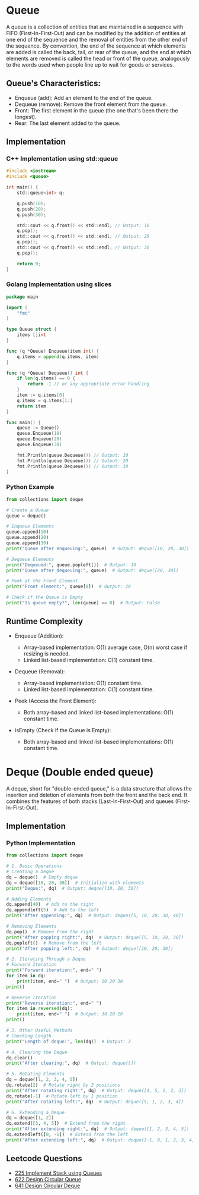 # Queue

A queue is a collection of entities that are maintained in a sequence with FIFO (First-In-First-Out) and can be modified by the addition of entities at one end of the sequence and the removal of entities from the other end of the sequence. 
By convention, the end of the sequence at which elements are added is called the back, tail, or rear of the queue, and the end at which elements are removed is called the head or front of the queue, analogously to the words used when people line up to wait for goods or services.

## Queue's Characteristics:
- Enqueue (add): Add an element to the end of the queue.
- Dequeue (remove): Remove the front element from the queue.
- Front: The first element in the queue (the one that's been there the longest).
- Rear: The last element added to the queue.

## Implementation
### C++ Implementation using std::queue
```c
#include <iostream>
#include <queue>

int main() {
    std::queue<int> q;

    q.push(10);
    q.push(20);
    q.push(30);

    std::cout << q.front() << std::endl; // Output: 10
    q.pop();
    std::cout << q.front() << std::endl; // Output: 20
    q.pop();
    std::cout << q.front() << std::endl; // Output: 30
    q.pop();

    return 0;
}
```

### Golang Implementation using slices
```go
package main

import (
    "fmt"
)

type Queue struct {
    items []int
}

func (q *Queue) Enqueue(item int) {
    q.items = append(q.items, item)
}

func (q *Queue) Dequeue() int {
    if len(q.items) == 0 {
        return -1 // or any appropriate error handling
    }
    item := q.items[0]
    q.items = q.items[1:]
    return item
}

func main() {
    queue := Queue{}
    queue.Enqueue(10)
    queue.Enqueue(20)
    queue.Enqueue(30)

    fmt.Println(queue.Dequeue()) // Output: 10
    fmt.Println(queue.Dequeue()) // Output: 20
    fmt.Println(queue.Dequeue()) // Output: 30
}

```
### Python Example
```python
from collections import deque

# Create a Queue
queue = deque()

# Enqueue Elements
queue.append(10)
queue.append(20)
queue.append(30)
print("Queue after enqueuing:", queue)  # Output: deque([10, 20, 30])

# Dequeue Elements
print("Dequeued:", queue.popleft())  # Output: 10
print("Queue after dequeuing:", queue)  # Output: deque([20, 30])

# Peek at the Front Element
print("Front element:", queue[0])  # Output: 20

# Check if the Queue is Empty
print("Is queue empty?", len(queue) == 0)  # Output: False

```

## Runtime Complexity
- Enqueue (Addition):
  - Array-based implementation: O(1) average case, O(n) worst case if resizing is needed.
  - Linked list-based implementation: O(1) constant time.

- Dequeue (Removal):
  - Array-based implementation: O(1) constant time.
  - Linked list-based implementation: O(1) constant time.

- Peek (Access the Front Element):
  - Both array-based and linked list-based implementations: O(1) constant time.

- isEmpty (Check if the Queue is Empty):
  - Both array-based and linked list-based implementations: O(1) constant time.

# Deque (Double ended queue)

A deque, short for "double-ended queue," is a data structure that allows the insertion and deletion of elements from both the front and the back end. It combines the features of both stacks (Last-In-First-Out) and queues (First-In-First-Out).

## Implementation
### Python Implementation
```python
from collections import deque

# 1. Basic Operations
# Creating a Deque
dq = deque()  # Empty deque
dq = deque([10, 20, 30])  # Initialize with elements
print("Deque:", dq)  # Output: deque([10, 20, 30])

# Adding Elements
dq.append(40)  # Add to the right
dq.appendleft(5)  # Add to the left
print("After appending:", dq)  # Output: deque([5, 10, 20, 30, 40])

# Removing Elements
dq.pop()  # Remove from the right
print("After popping right:", dq)  # Output: deque([5, 10, 20, 30])
dq.popleft()  # Remove from the left
print("After popping left:", dq)  # Output: deque([10, 20, 30])

# 2. Iterating Through a Deque
# Forward Iteration
print("Forward iteration:", end=" ")
for item in dq:
    print(item, end=" ")  # Output: 10 20 30
print()

# Reverse Iteration
print("Reverse iteration:", end=" ")
for item in reversed(dq):
    print(item, end=" ")  # Output: 30 20 10
print()

# 3. Other Useful Methods
# Checking Length
print("Length of deque:", len(dq))  # Output: 3

# 4. Clearing the Deque
dq.clear()
print("After clearing:", dq)  # Output: deque([])

# 5. Rotating Elements
dq = deque([1, 2, 3, 4, 5])
dq.rotate(2)  # Rotate right by 2 positions
print("After rotating right:", dq)  # Output: deque([4, 5, 1, 2, 3])
dq.rotate(-1)  # Rotate left by 1 position
print("After rotating left:", dq)  # Output: deque([5, 1, 2, 3, 4])

# 6. Extending a Deque
dq = deque([1, 2])
dq.extend([3, 4, 5])  # Extend from the right
print("After extending right:", dq)  # Output: deque([1, 2, 3, 4, 5])
dq.extendleft([0, -1])  # Extend from the left
print("After extending left:", dq)  # Output: deque([-1, 0, 1, 2, 3, 4, 5])
```

## Leetcode Questions
- [225 Implement Stack using Queues](../../leetcode_questions/225_implement_stack_using_queue.md)
- [622 Design Circular Queue](../../leetcode_questions/622_design_circular_queue.md)
- [641 Design Circular Deque](../../leetcode_questions/641_design_circular_deque.md)
